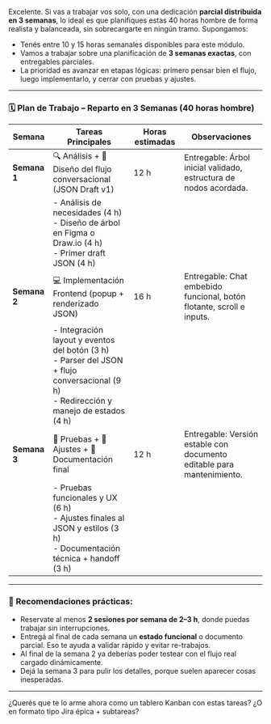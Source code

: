Excelente. Si vas a trabajar vos solo, con una dedicación **parcial distribuida en 3 semanas**, lo ideal es que planifiques estas 40 horas hombre de forma realista y balanceada, sin sobrecargarte en ningún tramo. Supongamos:

* Tenés entre 10 y 15 horas semanales disponibles para este módulo.
* Vamos a trabajar sobre una planificación de **3 semanas exactas**, con entregables parciales.
* La prioridad es avanzar en etapas lógicas: primero pensar bien el flujo, luego implementarlo, y cerrar con pruebas y ajustes.

---

### 🗓️ **Plan de Trabajo – Reparto en 3 Semanas (40 horas hombre)**

| Semana       | Tareas Principales                                                                                                                              | Horas estimadas | Observaciones                                                          |
| ------------ | ----------------------------------------------------------------------------------------------------------------------------------------------- | --------------- | ---------------------------------------------------------------------- |
| **Semana 1** | 🔍 Análisis + 🎯 Diseño del flujo conversacional (JSON Draft v1)                                                                                | 12 h            | Entregable: Árbol inicial validado, estructura de nodos acordada.      |
|              | - Análisis de necesidades (4 h) <br> - Diseño de árbol en Figma o Draw\.io (4 h) <br> - Primer draft JSON (4 h)                                 |                 |                                                                        |
| **Semana 2** | 💻 Implementación Frontend (popup + renderizado JSON)                                                                                           | 16 h            | Entregable: Chat embebido funcional, botón flotante, scroll e inputs.  |
|              | - Integración layout y eventos del botón (3 h) <br> - Parser del JSON + flujo conversacional (9 h) <br> - Redirección y manejo de estados (4 h) |                 |                                                                        |
| **Semana 3** | 🧪 Pruebas + 🎯 Ajustes + 📄 Documentación final                                                                                                | 12 h            | Entregable: Versión estable con documento editable para mantenimiento. |
|              | - Pruebas funcionales y UX (6 h) <br> - Ajustes finales al JSON y estilos (3 h) <br> - Documentación técnica + handoff (3 h)                    |                 |                                                                        |

---

### 📌 Recomendaciones prácticas:

* Reservate al menos **2 sesiones por semana de 2–3 h**, donde puedas trabajar sin interrupciones.
* Entregá al final de cada semana un **estado funcional** o documento parcial. Eso te ayuda a validar rápido y evitar re-trabajos.
* Al final de la semana 2 ya deberías poder testear con el flujo real cargado dinámicamente.
* Dejá la semana 3 para pulir los detalles, porque suelen aparecer cosas inesperadas.

---

¿Querés que te lo arme ahora como un tablero Kanban con estas tareas? ¿O en formato tipo Jira épica + subtareas?

<!--stackedit_data:
eyJoaXN0b3J5IjpbLTM0OTI5MTcxXX0=
-->